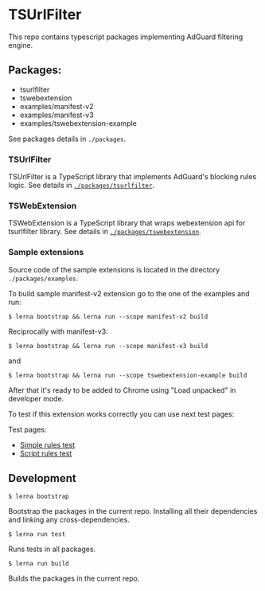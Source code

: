 # TSUrlFilter

This repo contains typescript packages implementing AdGuard filtering engine.

## Packages:

- tsurlfilter
- tswebextension
- examples/manifest-v2
- examples/manifest-v3
- examples/tswebextension-example

See packages details in `./packages`.

### TSUrlFilter

TSUrlFilter is a TypeScript library that implements AdGuard's blocking rules logic.
See details in [`./packages/tsurlfilter`](/packages/tsurlfilter/README.md).

### TSWebExtension

TSWebExtension is a TypeScript library that wraps webextension api for tsurlfilter library. 
See details in [`./packages/tswebextension`](/packages/tswebextension/README.md).

### Sample extensions

Source code of the sample extensions is located in the directory `./packages/examples`.

To build sample manifest-v2 extension go to the one of the examples and run:
```
$ lerna bootstrap && lerna run --scope manifest-v2 build
```
Reciprocally with manifest-v3:
```
$ lerna bootstrap && lerna run --scope manifest-v3 build
```
and
```
$ lerna bootstrap && lerna run --scope tswebextension-example build
``` 

After that it's ready to be added to Chrome using "Load unpacked" in developer mode.

To test if this extension works correctly you can use next test pages:

Test pages:
-   [Simple rules test](http://testcases.adguard.com/Filters/simple-rules/test-simple-rules.html)
-   [Script rules test](http://testcases.adguard.com/Filters/script-rules/test-script-rules.html)


## Development

```
$ lerna bootstrap
```

Bootstrap the packages in the current repo. Installing all their dependencies and linking any cross-dependencies.

```
$ lerna run test
```

Runs tests in all packages.

```
$ lerna run build
```

Builds the packages in the current repo.
